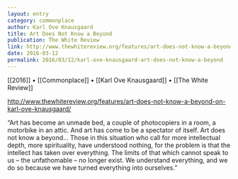 ```yaml
---
layout: entry
category: commonplace
author: Karl Ove Knausgaard
title: Art Does Not Know a Beyond
publication: The White Review
link: http://www.thewhitereview.org/features/art-does-not-know-a-beyond-on-karl-ove-knausgaard/
date: 2016-03-12
permalink: 2016/03/12/karl-ove-knausgaard-art-does-not-know-a-beyond
---
```


[[2016]] • [[Commonplace]] • [[Karl Ove Knausgaard]] • [[The White Review]]

http://www.thewhitereview.org/features/art-does-not-know-a-beyond-on-karl-ove-knausgaard/

“Art has become an unmade bed, a couple of photocopiers in a room, a motorbike in an attic. And art has come to be a spectator of itself. Art does not know a beyond… Those in this situation who call for more intellectual depth, more spirituality, have understood nothing, for the problem is that the intellect has taken over everything. The limits of that which cannot speak to us – the unfathomable – no longer exist. We understand everything, and we do so because we have turned everything into ourselves.”
